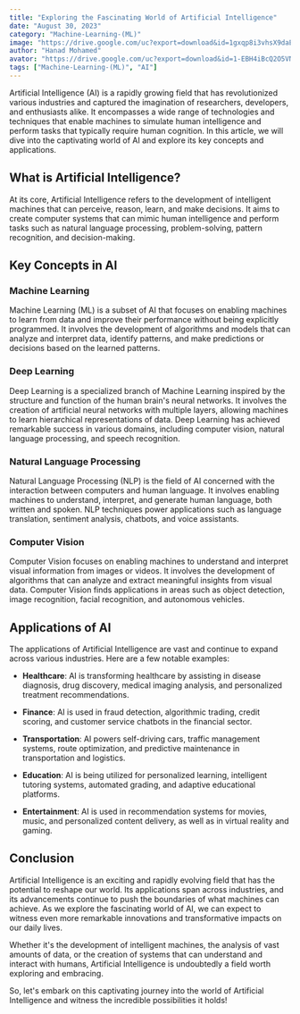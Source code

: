 ```yaml
---
title: "Exploring the Fascinating World of Artificial Intelligence"
date: "August 30, 2023"
category: "Machine-Learning-(ML)"
image: "https://drive.google.com/uc?export=download&id=1gxqp8i3vhsX9daEgxFkDkWTtxx_cklEQ"
author: "Hanad Mohamed"
avator: "https://drive.google.com/uc?export=download&id=1-EBH4iBcQ2O5VNKqdRCUR0crn15NiamD"
tags: ["Machine-Learning-(ML)", "AI"]
---
```


Artificial Intelligence (AI) is a rapidly growing field that has revolutionized various industries and captured the imagination of researchers, developers, and enthusiasts alike. It encompasses a wide range of technologies and techniques that enable machines to simulate human intelligence and perform tasks that typically require human cognition. In this article, we will dive into the captivating world of AI and explore its key concepts and applications.

## What is Artificial Intelligence?

At its core, Artificial Intelligence refers to the development of intelligent machines that can perceive, reason, learn, and make decisions. It aims to create computer systems that can mimic human intelligence and perform tasks such as natural language processing, problem-solving, pattern recognition, and decision-making.

## Key Concepts in AI

### Machine Learning

Machine Learning (ML) is a subset of AI that focuses on enabling machines to learn from data and improve their performance without being explicitly programmed. It involves the development of algorithms and models that can analyze and interpret data, identify patterns, and make predictions or decisions based on the learned patterns.

### Deep Learning

Deep Learning is a specialized branch of Machine Learning inspired by the structure and function of the human brain's neural networks. It involves the creation of artificial neural networks with multiple layers, allowing machines to learn hierarchical representations of data. Deep Learning has achieved remarkable success in various domains, including computer vision, natural language processing, and speech recognition.

### Natural Language Processing

Natural Language Processing (NLP) is the field of AI concerned with the interaction between computers and human language. It involves enabling machines to understand, interpret, and generate human language, both written and spoken. NLP techniques power applications such as language translation, sentiment analysis, chatbots, and voice assistants.

### Computer Vision

Computer Vision focuses on enabling machines to understand and interpret visual information from images or videos. It involves the development of algorithms that can analyze and extract meaningful insights from visual data. Computer Vision finds applications in areas such as object detection, image recognition, facial recognition, and autonomous vehicles.

## Applications of AI

The applications of Artificial Intelligence are vast and continue to expand across various industries. Here are a few notable examples:

- **Healthcare**: AI is transforming healthcare by assisting in disease diagnosis, drug discovery, medical imaging analysis, and personalized treatment recommendations.

- **Finance**: AI is used in fraud detection, algorithmic trading, credit scoring, and customer service chatbots in the financial sector.

- **Transportation**: AI powers self-driving cars, traffic management systems, route optimization, and predictive maintenance in transportation and logistics.

- **Education**: AI is being utilized for personalized learning, intelligent tutoring systems, automated grading, and adaptive educational platforms.

- **Entertainment**: AI is used in recommendation systems for movies, music, and personalized content delivery, as well as in virtual reality and gaming.

## Conclusion

Artificial Intelligence is an exciting and rapidly evolving field that has the potential to reshape our world. Its applications span across industries, and its advancements continue to push the boundaries of what machines can achieve. As we explore the fascinating world of AI, we can expect to witness even more remarkable innovations and transformative impacts on our daily lives.

Whether it's the development of intelligent machines, the analysis of vast amounts of data, or the creation of systems that can understand and interact with humans, Artificial Intelligence is undoubtedly a field worth exploring and embracing.

So, let's embark on this captivating journey into the world of Artificial Intelligence and witness the incredible possibilities it holds!
